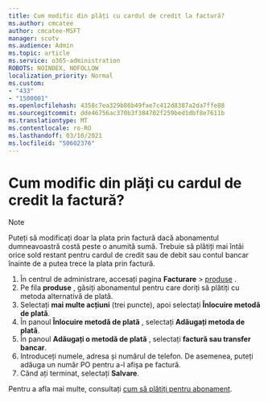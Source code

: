 ```yaml
---
title: Cum modific din plăți cu cardul de credit la factură?
ms.author: cmcatee
author: cmcatee-MSFT
manager: scotv
ms.audience: Admin
ms.topic: article
ms.service: o365-administration
ROBOTS: NOINDEX, NOFOLLOW
localization_priority: Normal
ms.custom:
- "433"
- "1500001"
ms.openlocfilehash: 4358c7ea329b86b49fae7c412d8387a2da7ffe88
ms.sourcegitcommit: dde46756ac370b3f384702f259bed1dbf8e7611b
ms.translationtype: MT
ms.contentlocale: ro-RO
ms.lasthandoff: 03/10/2021
ms.locfileid: "50602376"
---
```

# <a name="how-do-i-change-from-credit-card-payments-to-invoice"></a>Cum modific din plăți cu cardul de credit la factură?

> [!NOTE]
> Puteți să modificați doar la plata prin factură dacă abonamentul dumneavoastră costă peste o anumită sumă. Trebuie să plătiți mai întâi orice sold restant pentru cardul de credit sau de debit sau contul bancar înainte de a putea trece la plata prin factură.

1. În centrul de administrare, accesați pagina **Facturare**  >  [produse](https://go.microsoft.com/fwlink/p/?linkid=842054) .
2. Pe fila **produse** , găsiți abonamentul pentru care doriți să plătiți cu metoda alternativă de plată.
3. Selectați **mai multe acțiuni** (trei puncte), apoi selectați **Înlocuire metodă de plată**.
4. În panoul **Înlocuire metodă de plată** , selectați **Adăugați metoda de plată**.
5. În panoul **Adăugați o metodă de plată** , selectați **factură sau transfer bancar**.
6. Introduceți numele, adresa și numărul de telefon. De asemenea, puteți adăuga un număr PO pentru a-l afișa pe factură.
7. Când ați terminat, selectați **Salvare**.

Pentru a afla mai multe, consultați [cum să plătiți pentru abonament](https://docs.microsoft.com/microsoft-365/commerce/billing-and-payments/pay-for-your-subscription).